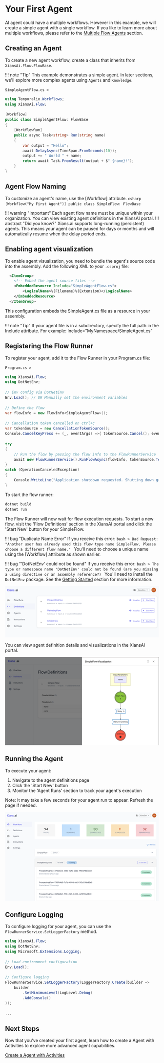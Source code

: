 # Your First Agent

AI agent could have a multiple workflows. However in this example, we will create a simple agent with a single workflow. If you like to learn more about multiple workflows, please refer to the [Multiple Flow Agents](../4-encyclopedia/multi-flow-agents.md) section.


## Creating an Agent

To create a new agent workflow, create a class that inherits from `XiansAi.Flow.FlowBase`.

!!! note "Tip"
    This example demonstrates a simple agent. In later sections, we'll explore more complex agents using `Agents` and `Knowledge`.

`SimpleAgentFlow.cs >`

```csharp
using Temporalio.Workflows;
using XiansAi.Flow;

[Workflow]
public class SimpleAgentFlow: FlowBase
{
    [WorkflowRun]
    public async Task<string> Run(string name)
    {
        var output = "Hello";
        await DelayAsync(TimeSpan.FromSeconds(10));
        output += " World " + name;
        return await Task.FromResult(output + $" {name}!");
    }
}
```

## Agent Flow Naming

To customize an agent's name, use the [Workflow] attribute.
    ```csharp
    [Workflow("My First Agent")]
    public class SimpleFlow: FlowBase
    ```

!!! warning "Important"
    Each agent flow name must be unique within your organization. You can view existing agent definitions in the XiansAI portal.
!!! abstract "Did you know?"
    Xians.ai supports long-running (persistent) agents. This means your agent can be paused for days or months and will automatically resume when the delay period ends.

## Enabling agent visualization

To enable agent visualization, you need to bundle the agent's source code into the assembly. Add the following XML to your `.csproj` file:

```xml
  <ItemGroup>
    <!-- Embed the agent source files -->
    <EmbeddedResource Include="SimpleAgentFlow.cs">
        <LogicalName>%(Filename)%(Extension)</LogicalName>
    </EmbeddedResource>
  </ItemGroup>
```

This configuration embeds the SimpleAgent.cs file as a resource in your assembly.

!!! note "Tip"
    If your agent file is in a subdirectory, specify the full path in the Include attribute. For example: Include="MyNamespace/SimpleAgent.cs"

## Registering the Flow Runner

To register your agent, add it to the Flow Runner in your Program.cs file:

`Program.cs >`

```csharp
using XiansAi.Flow;
using DotNetEnv;

// Env config via DotNetEnv
Env.Load(); // OR Manually set the environment variables

// Define the flow
var flowInfo = new FlowInfo<SimpleAgentFlow>();

// Cancellation token cancelled on ctrl+c
var tokenSource = new CancellationTokenSource();
Console.CancelKeyPress += (_, eventArgs) =>{ tokenSource.Cancel(); eventArgs.Cancel = true;};

try
{
    // Run the flow by passing the flow info to the FlowRunnerService
    await new FlowRunnerService().RunFlowAsync(flowInfo, tokenSource.Token);
}
catch (OperationCanceledException)
{
    Console.WriteLine("Application shutdown requested. Shutting down gracefully...");
}

```

To start the flow runner:

```bash
dotnet build    
dotnet run
```

The Flow Runner will now wait for flow execution requests. To start a new flow, visit the 'Flow Definitions' section in the XiansAI portal and click the 'Start New' button for your SimpleFlow.

!!! bug "Duplicate Name Error"
    If you receive this error:
    ```bash
    > Bad Request: "Another user has already used this flow type name SimpleFlow. Please choose a different flow name."
    ```
    You'll need to choose a unique name using the [Workflow] attribute as shown earlier.

!!! bug "'DotNetEnv' could not be found"
    If you receive this error:
    ```bash
    > The type or namespace name 'DotNetEnv' could not be found (are you missing a using directive or an assembly reference?)
    ```
    You'll need to install the `DotNetEnv` package. See the [Getting Started](./1-setting-up.md) section for more information.

![Start New Agent Run](../images/start-new-flow.png)

You can view agent definition details and visualizations in the XiansAI portal.

![Agent Definition Details](../images/flow-visualization.png)

## Running the Agent

To execute your agent:

1. Navigate to the agent definitions page
2. Click the 'Start New' button
3. Monitor the 'Agent Runs' section to track your agent's execution

Note: It may take a few seconds for your agent run to appear. Refresh the page if needed.

![Agent Runs](../images/flow-runs.png)

## Configure Logging

To configure logging for your agent, you can use the `FlowRunnerService.SetLoggerFactory` method.

```csharp
using XiansAi.Flow;
using DotNetEnv;
using Microsoft.Extensions.Logging;

// Load environment configuration
Env.Load();

// Configure logging
FlowRunnerService.SetLoggerFactory(LoggerFactory.Create(builder => 
    builder
        .SetMinimumLevel(LogLevel.Debug)
        .AddConsole()
));

...
```

## Next Steps

Now that you've created your first agent, learn how to create a Agent with Activities to explore more advanced agent capabilities.

[Create a Agent with Activities](3-activity-flow.md)

